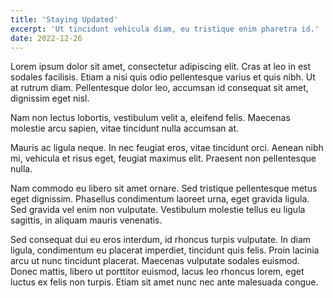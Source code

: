 ```yaml
---
title: 'Staying Updated'
excerpt: 'Ut tincidunt vehicula diam, eu tristique enim pharetra id.'
date: 2022-12-26
---
```


Lorem ipsum dolor sit amet, consectetur adipiscing elit. Cras at leo in est sodales facilisis. Etiam a nisi quis odio pellentesque varius et quis nibh. Ut at rutrum diam. Pellentesque dolor leo, accumsan id consequat sit amet, dignissim eget nisl.

Nam non lectus lobortis, vestibulum velit a, eleifend felis. Maecenas molestie arcu sapien, vitae tincidunt nulla accumsan at.

Mauris ac ligula neque. In nec feugiat eros, vitae tincidunt orci. Aenean nibh mi, vehicula et risus eget, feugiat maximus elit. Praesent non pellentesque nulla.

Nam commodo eu libero sit amet ornare. Sed tristique pellentesque metus eget dignissim. Phasellus condimentum laoreet urna, eget gravida ligula. Sed gravida vel enim non vulputate. Vestibulum molestie tellus eu ligula sagittis, in aliquam mauris venenatis.

Sed consequat dui eu eros interdum, id rhoncus turpis vulputate. In diam ligula, condimentum eu placerat imperdiet, tincidunt quis felis. Proin lacinia arcu ut nunc tincidunt placerat. Maecenas vulputate sodales euismod. Donec mattis, libero ut porttitor euismod, lacus leo rhoncus lorem, eget luctus ex felis non turpis. Etiam sit amet nunc nec ante malesuada congue.
